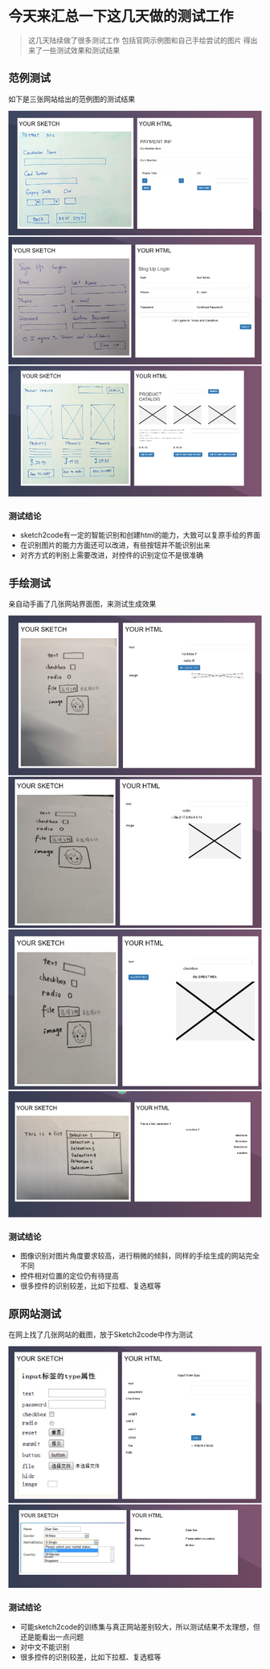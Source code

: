 # 今天来汇总一下这几天做的测试工作
> 这几天陆续做了很多测试工作 包括官网示例图和自己手绘尝试的图片
得出来了一些测试效果和测试结果
>
## 范例测试
如下是三张网站给出的范例图的测试结果

![测试图](https://raw.githubusercontent.com/SoftwarEngineeringGroup/Daily-Work/master/1.png)
![测试图](https://raw.githubusercontent.com/SoftwarEngineeringGroup/Daily-Work/master/4.png)
![测试图](https://raw.githubusercontent.com/SoftwarEngineeringGroup/Daily-Work/master/5.png)

### 测试结论
* sketch2code有一定的智能识别和创建html的能力，大致可以复原手绘的界面
* 在识别图片的能力方面还可以改进，有些按钮并不能识别出来
* 对齐方式的判别上需要改进，对控件的识别定位不是很准确

## 手绘测试
亲自动手画了几张网站界面图，来测试生成效果

![测试图](https://raw.githubusercontent.com/SoftwarEngineeringGroup/Daily-Work/master/自测1.png)
![测试图](https://raw.githubusercontent.com/SoftwarEngineeringGroup/Daily-Work/master/自测2.png)
![测试图](https://raw.githubusercontent.com/SoftwarEngineeringGroup/Daily-Work/master/自测3.png)
![测试图](https://raw.githubusercontent.com/SoftwarEngineeringGroup/Daily-Work/master/自测6.png)

### 测试结论
* 图像识别对图片角度要求较高，进行稍微的倾斜，同样的手绘生成的网站完全不同
* 控件相对位置的定位仍有待提高
* 很多控件的识别较差，比如下拉框、复选框等

## 原网站测试
在网上找了几张网站的截图，放于Sketch2code中作为测试

![测试图](https://raw.githubusercontent.com/SoftwarEngineeringGroup/Daily-Work/master/自测4.png)
![测试图](https://raw.githubusercontent.com/SoftwarEngineeringGroup/Daily-Work/master/自测5.png)

### 测试结论
* 可能sketch2code的训练集与真正网站差别较大，所以测试结果不太理想，但还是能看出一点问题
* 对中文不能识别
* 很多控件的识别较差，比如下拉框、复选框等





